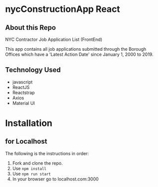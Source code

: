 # nycConstructionApp React

## About this Repo
NYC Contractor Job Application List (FrontEnd)

This app contains all job applications submitted through the Borough Offices which have a 'Latest Action Date' since January 1, 2000 to 2019.

## Technology Used
 * javascript
 * ReactJS
 * Reactstrap 
 * Axios 
 * Material UI


# Installation
## for Localhost

The following is the instructions in order:
1. Fork and clone the repo.
2. Use `npm install`
3. Use `npm run start`
4. In your browser go to localhost.com:3000 
